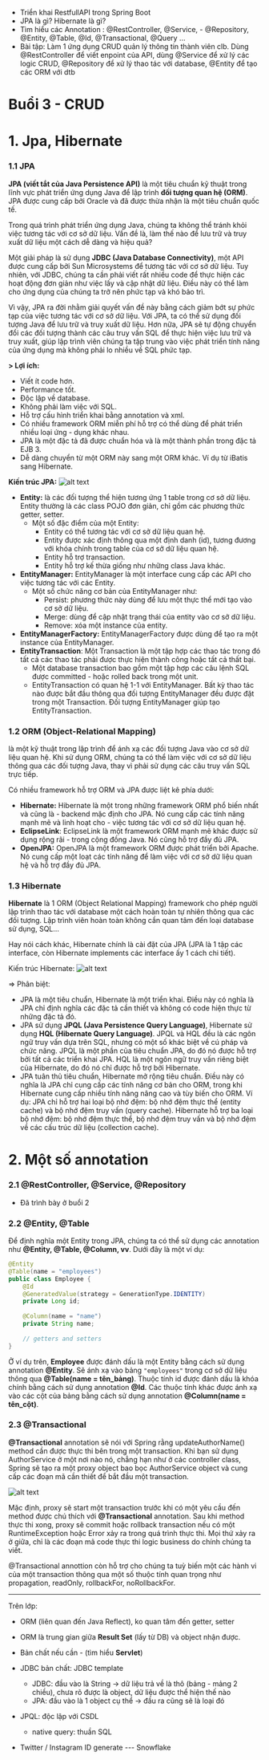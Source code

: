 - Triển khai RestfullAPI trong Spring Boot
- JPA là gì? Hibernate là gì?
- Tìm hiểu các Annotation : @RestController, @Service, - @Repository, @Entity, @Table, @Id, @Transactional, @Query ...
- Bài tập: Làm 1 ứng dụng CRUD quản lý thông tin thành viên clb. Dùng @RestController để viết enpoint của API, dùng @Service để xử lý các logic CRUD, @Repository để xử lý thao tác với database, @Entity để tạo các ORM với dtb

# Buổi 3 - CRUD

# 1. Jpa, Hibernate
### 1.1 JPA
**JPA (viết tắt của Java Persistence API)** là một tiêu chuẩn kỹ thuật trong lĩnh vực phát triển ứng dụng Java để lập trình **đối tượng quan hệ (ORM)**. JPA được cung cấp bởi Oracle và đã được thừa nhận là một tiêu chuẩn quốc tế.

Trong quá trình phát triển ứng dụng Java, chúng ta không thể tránh khỏi việc tương tác với cơ sở dữ liệu. Vấn đề là, làm thế nào để lưu trữ và truy xuất dữ liệu một cách dễ dàng và hiệu quả?

Một giải pháp là sử dụng **JDBC (Java Database Connectivity)**, một API được cung cấp bởi Sun Microsystems để tương tác với cơ sở dữ liệu. Tuy nhiên, với JDBC, chúng ta cần phải viết rất nhiều code để thực hiện các hoạt động đơn giản như việc lấy và cập nhật dữ liệu. Điều này có thể làm cho ứng dụng của chúng ta trở nên phức tạp và khó bảo trì.

Vì vậy, JPA ra đời nhằm giải quyết vấn đề này bằng cách giảm bớt sự phức tạp của việc tương tác với cơ sở dữ liệu. Với JPA, ta có thể sử dụng đối tượng Java để lưu trữ và truy xuất dữ liệu. Hơn nữa, JPA sẽ tự động chuyển đổi các đối tượng thành các câu truy vấn SQL để thực hiện việc lưu trữ và truy xuất, giúp lập trình viên chúng ta tập trung vào việc phát triển tính năng của ứng dụng mà không phải lo nhiều về SQL phức tạp.

**> Lợi ích:**
- Viết ít code hơn.
- Performance tốt.
- Độc lập về database.
- Không phải làm việc với SQL.
- Hỗ trợ cấu hình triển khai bằng annotation và xml.
- Có nhiều framework ORM miễn phí hỗ trợ có thể dùng để phát triển nhiều loại ứng - dụng khác nhau.
- JPA là một đặc tả đã được chuẩn hóa và là một thành phần trong đặc tả EJB 3.
- Dễ dàng chuyển từ một ORM này sang một ORM khác. Ví dụ từ iBatis sang Hibernate.

**Kiến trúc JPA:**
![alt text](image.png)

- **Entity:** là các đối tượng thể hiện tương ứng 1 table trong cơ sở dữ liệu. Entity thường là các class POJO đơn giản, chỉ gồm các phương thức getter, setter.
    - Một số đặc điểm của một Entity:
        - Entity có thể tương tác với cơ sở dữ liệu quan hệ.        
        - Entity được xác định thông qua một định danh (id), tương đương với khóa chính trong table của cơ sở dữ liệu quan hệ.    
        - Entity hỗ trợ transaction.   
        - Entity hỗ trợ kế thừa giống như những class Java khác.
- **EntityManager:** EntityManager là một interface cung cấp các API cho việc tương tác với các Entity.
    - Một số chức năng cơ bản của EntityManager như:
        - Persist: phương thức này dùng để lưu một thực thể mới tạo vào cơ sở dữ liệu.
        - Merge: dùng để cập nhật trạng thái của entity vào cơ sở dữ liệu.
        - Remove: xóa một instance của entity.
- **EntityManagerFactory:** EntityManagerFactory được dùng để tạo ra một instance của EntityManager.
- **EntityTransaction**: Một Transaction là một tập hợp các thao tác trong đó tất cả các thao tác phải được thực hiện thành công hoặc tất cả thất bại.
    - Một database transaction bao gồm một tập hợp các câu lệnh SQL được committed - hoặc rolled back trong một unit.
    - EntityTransaction có quan hệ 1-1 với EntityManager. Bất kỳ thao tác nào được bắt đầu thông qua đối tượng EntityManager đều được đặt trong một Transaction. Đối tượng EntityManager giúp tạo EntityTransaction.

### 1.2 ORM (Object-Relational Mapping) 
là một kỹ thuật trong lập trình để ánh xạ các đối tượng Java vào cơ sở dữ liệu quan hệ. Khi sử dụng ORM, chúng ta có thể làm việc với cơ sở dữ liệu thông qua các đối tượng Java, thay vì phải sử dụng các câu truy vấn SQL trực tiếp.

Có nhiều framework hỗ trợ ORM và JPA được liệt kê phía dưới:

- **Hibernate:** Hibernate là một trong những framework ORM phổ biến nhất và cũng là - backend mặc định cho JPA. Nó cung cấp các tính năng mạnh mẽ và linh hoạt cho - việc tương tác với cơ sở dữ liệu quan hệ.
- **EclipseLink**: EclipseLink là một framework ORM mạnh mẽ khác được sử dụng rộng rãi - trong cộng đồng Java. Nó cũng hỗ trợ đầy đủ JPA.
- **OpenJPA:** OpenJPA là một framework ORM được phát triển bởi Apache. Nó cung cấp một loạt các tính năng để làm việc với cơ sở dữ liệu quan hệ và hỗ trợ đầy đủ JPA.

### 1.3 Hibernate
**Hibernate** là 1 ORM (Object Relational Mapping) framework cho phép người lập trình thao tác với database một cách hoàn toàn tự nhiên thông qua các đối tượng. Lập trình viên hoàn toàn không cần quan tâm đến loại database sử dụng, SQL…

Hay nói cách khác, Hibernate chính là cài đặt của JPA (JPA là 1 tập các interface, còn Hibernate implements các interface ấy 1 cách chi tiết).

Kiến trúc Hibernate:
![alt text](image-1.png)

=> Phân biệt:
- JPA là một tiêu chuẩn, Hibernate là một triển khai. Điều này có nghĩa là JPA chỉ định nghĩa các đặc tả cần thiết và không có code hiện thực từ những đặc tả đó.
- JPA sử dụng **JPQL (Java Persistence Query Language)**, Hibernate sử dụng **HQL (Hibernate Query Language)**. JPQL và HQL đều là các ngôn ngữ truy vấn dựa trên SQL, nhưng có một số khác biệt về cú pháp và chức năng. JPQL là một phần của tiêu chuẩn JPA, do đó nó được hỗ trợ bởi tất cả các triển khai JPA. HQL là một ngôn ngữ truy vấn riêng biệt của Hibernate, do đó nó chỉ được hỗ trợ bởi Hibernate.
- JPA tuân thủ tiêu chuẩn, Hibernate mở rộng tiêu chuẩn. Điều này có nghĩa là JPA chỉ cung cấp các tính năng cơ bản cho ORM, trong khi Hibernate cung cấp nhiều tính năng nâng cao và tùy biến cho ORM. Ví dụ: JPA chỉ hỗ trợ hai loại bộ nhớ đệm: bộ nhớ đệm thực thể (entity cache) và bộ nhớ đệm truy vấn (query cache). Hibernate hỗ trợ ba loại bộ nhớ đệm: bộ nhớ đệm thực thể, bộ nhớ đệm truy vấn và bộ nhớ đệm về các cấu trúc dữ liệu (collection cache).

# 2. Một số annotation
### 2.1 @RestController, @Service, @Repository
- Đã trình bày ở buổi 2
### 2.2 @Entity, @Table

Để định nghĩa một Entity trong JPA, chúng ta có thể sử dụng các annotation như **@Entity, @Table, @Column, vv**. Dưới đây là một ví dụ:

```Java
@Entity
@Table(name = "employees")
public class Employee {
    @Id
    @GeneratedValue(strategy = GenerationType.IDENTITY)
    private Long id;
    
    @Column(name = "name")
    private String name;
    
    // getters and setters
}
```
Ở ví dụ trên, **Employee** được đánh dấu là một Entity bằng cách sử dụng annotation **@Entity**. Sẽ ánh xạ vào bảng `"employees"` trong cơ sở dữ liệu thông qua **@Table(name = tên_bảng)**. 
Thuộc tính id được đánh dấu là khóa chính bằng cách sử dụng annotation **@Id**. Các thuộc tính khác được ánh xạ vào các cột của bảng bằng cách sử dụng annotation **@Column(name = tên_cột)**.

### 2.3 @Transactional
**@Transactional** annotation sẽ nói với Spring rằng updateAuthorName() method cần được thực thi bên trong một transaction. Khi bạn sử dụng AuthorService ở một nơi nào nó, chẳng hạn như ở các controller class, Spring sẽ tạo ra một proxy object bao bọc AuthorService object và cung cấp các đoạn mã cần thiết để bắt đầu một transaction.

![alt text](image-2.png)

Mặc định, proxy sẽ start một transaction trước khi có một yêu cầu đến method được chú thích với **@Transactional** annotation. Sau khi method thực thi xong, proxy sẽ commit hoặc rollback transaction nếu có một RuntimeException hoặc Error xảy ra trong quá trình thực thi. Mọi thứ xảy ra ở giữa, chỉ là các đoạn mã code thực thi logic business do chính chúng ta viết.

@Transactional annottion còn hỗ trợ cho chúng ta tuỳ biến một các hành vi của một transaction thông qua một số thuộc tính quan trọng như propagation, readOnly, rollbackFor, noRollbackFor.

------------------
Trên lớp:
- ORM (liên quan đến Java Reflect), ko quan tâm đến getter, setter
- ORM là trung gian giữa **Result Set** (lấy từ DB) và object nhận được.
- Bản chất nếu cần - (tìm hiểu **Servlet**)
- JDBC bản chất: JDBC template 
  - JDBC: đầu vào là String -> dữ liệu trả về là thô (bảng - mảng 2 chiều), chưa rõ được là object, dữ liệu được thể hiện thế nào
  - JPA: đầu vào là 1 object cụ thể -> đầu ra cũng sẽ là loại đó

- JPQL: độc lập với CSDL 
  - native query: thuần SQL

- Twitter / Instagram ID generate --- Snowflake